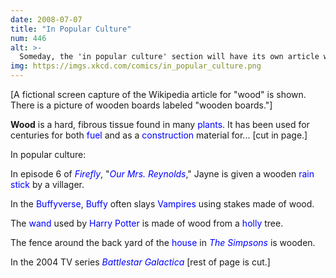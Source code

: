 ```yaml
---
date: 2008-07-07
title: "In Popular Culture"
num: 446
alt: >-
  Someday, the 'in popular culture' section will have its own article with an 'in popular culture' section. It will reference this title-text referencing it, and the blogosphere will implode.
img: https://imgs.xkcd.com/comics/in_popular_culture.png
---
```

[A fictional screen capture of the Wikipedia article for "wood" is shown. There is a picture of wooden boards labeled "wooden boards."]

**Wood** is a hard, fibrous tissue found in many <span style="color:blue;">plants</span>. It has been used for centuries for both <span style="color:blue;">fuel</span> and as a <span style="color:blue;">construction</span> material for... [cut in page.]

In popular culture:

In episode 6 of <span style="color:blue;">*Firefly*</span>, "<span style="color:blue;">*Our Mrs. Reynolds*</span>," Jayne is given a wooden <span style="color:blue;">rain stick</span> by a villager.

In the <span style="color:blue;">Buffyverse</span>, <span style="color:blue;">Buffy</span> often slays <span style="color:blue;">Vampires</span> using stakes made of wood.

The <span style="color:blue;">wand</span> used by <span style="color:blue;">Harry Potter</span> is made of wood from a <span style="color:blue;">holly</span> tree.

The fence around the back yard of the <span style="color:blue;">house</span> in <span style="color:blue;">*The Simpsons*</span> is wooden.

In the 2004 TV series <span style="color:blue;">*Battlestar Galactica*</span> [rest of page is cut.]